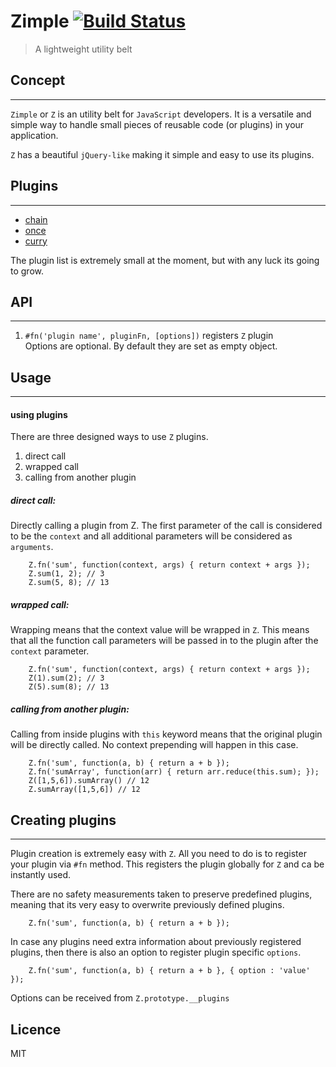 # Zimple [![Build Status](https://travis-ci.org/kirstein/zimple.png)](https://travis-ci.org/kirstein/zimple)

> A lightweight utility belt

## Concept
---

`Zimple` or `Z` is an utility belt for `JavaScript` developers. It is a versatile and simple way to handle small pieces of reusable code (or plugins) in your application.  

`Z` has a beautiful `jQuery-like` making it simple and easy to use its plugins.

## Plugins
---

* [chain](https://github.com/kirstein/zimple/tree/master/plugins/chain)
* [once](https://github.com/kirstein/zimple/tree/master/plugins/once)
* [curry](https://github.com/kirstein/zimple/tree/master/plugins/curry)

The plugin list is extremely small at the moment, but with any luck its going to grow.


## API
---

1. `#fn('plugin name', pluginFn, [options])` registers `Z` plugin  
    Options are optional. By default they are set as empty object.


## Usage
---
#### using plugins

There are three designed ways to use `Z` plugins.

1. direct call
2. wrapped call
3. calling from another plugin

##### direct call:

Directly calling a plugin from Z. The first parameter of the call is considered to be the `context` and all additional parameters will be considered as `arguments`.

```
    Z.fn('sum', function(context, args) { return context + args });
    Z.sum(1, 2); // 3
    Z.sum(5, 8); // 13
```

##### wrapped call:
Wrapping means that the context value will be wrapped in `Z`.
This means that all the function call parameters will be passed in to the plugin after the `context` parameter.

```
    Z.fn('sum', function(context, args) { return context + args });
    Z(1).sum(2); // 3
    Z(5).sum(8); // 13
```

##### calling from another plugin:

Calling from inside plugins with `this` keyword means that the original plugin will be directly called. No context prepending will happen in this case.

```
    Z.fn('sum', function(a, b) { return a + b });
    Z.fn('sumArray', function(arr) { return arr.reduce(this.sum); });
    Z([1,5,6]).sumArray() // 12
    Z.sumArray([1,5,6]) // 12
```


## Creating plugins
---

Plugin creation is extremely easy with `Z`. All you need to do is to register your plugin via `#fn` method. This registers the plugin globally for `Z` and ca be instantly used.

There are no safety measurements taken to preserve predefined plugins, meaning that its very easy to overwrite previously defined plugins.

```
    Z.fn('sum', function(a, b) { return a + b });
```

In case any plugins need extra information about previously registered plugins, then there is also an option to register plugin specific `options`.

```
    Z.fn('sum', function(a, b) { return a + b }, { option : 'value' });
```

Options can be received from `Z.prototype.__plugins`


## Licence

MIT